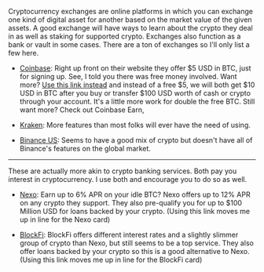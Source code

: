 Cryptocurrency exchanges are online platforms in which you can exchange one kind of digital asset for another based on the market value of the given assets. A good exchange will have ways to learn about the crypto they deal in as well as staking for supported crypto. Exchanges also function as a bank or vault in some cases. There are a ton of exchanges so I'll only list a few here.

- [Coinbase](https://www.coinbase.com/): Right up front on their website they offer $5 USD in BTC, just for signing up. See, I told you there was free money involved. Want more? [Use this link instead](https://www.coinbase.com/join/spann_z7n) and instead of a free $5, we will both get $10 USD in BTC after you buy or transfer $100 USD worth of cash or crypto through your account. It's a little more work for double the free BTC. Still want more? Check out Coinbase Earn,

- [Kraken](): More features than most folks will ever have the need of using. 

- [Binance US](https://binance.us): Seems to have a good mix of crypto but doesn't have all of Binance's features on the global market.

---

These are actually more akin to crypto banking services. Both pay you interest in cryptocurrency. I use both and encourage you to do so as well.

- [Nexo](https://nexo.io/?u=5fb567b98047051ebe62fd9b): Earn up to 6% APR on your idle BTC? Nexo offers up to 12% APR on any crypto they support. They also pre-qualify you for up to $100 Million USD for loans backed by your crypto. (Using this link moves me up in line for the Nexo card)

- [BlockFi](https://blockfi.com/?ref=e5f174eb): BlockFi offers different interest rates and a slightly slimmer group of crypto than Nexo, but still seems to be a top service. They also offer loans backed by your crypto so this is a good alternative to Nexo. (Using this link moves me up in line for the BlockFi card)

